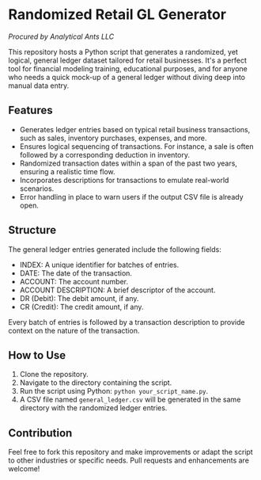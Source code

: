 # Randomized Retail GL Generator
_Procured by Analytical Ants LLC_

This repository hosts a Python script that generates a randomized, yet logical, general ledger dataset tailored for retail businesses. It's a perfect tool for financial modeling training, educational purposes, and for anyone who needs a quick mock-up of a general ledger without diving deep into manual data entry.

## Features
- Generates ledger entries based on typical retail business transactions, such as sales, inventory purchases, expenses, and more.
- Ensures logical sequencing of transactions. For instance, a sale is often followed by a corresponding deduction in inventory.
- Randomized transaction dates within a span of the past two years, ensuring a realistic time flow.
- Incorporates descriptions for transactions to emulate real-world scenarios.
- Error handling in place to warn users if the output CSV file is already open.

## Structure
The general ledger entries generated include the following fields:

- INDEX: A unique identifier for batches of entries.
- DATE: The date of the transaction.
- ACCOUNT: The account number.
- ACCOUNT DESCRIPTION: A brief descriptor of the account.
- DR (Debit): The debit amount, if any.
- CR (Credit): The credit amount, if any.

Every batch of entries is followed by a transaction description to provide context on the nature of the transaction.

## How to Use
1. Clone the repository.
2. Navigate to the directory containing the script.
3. Run the script using Python: `python your_script_name.py`.
4. A CSV file named `general_ledger.csv` will be generated in the same directory with the randomized ledger entries.

## Contribution
Feel free to fork this repository and make improvements or adapt the script to other industries or specific needs. Pull requests and enhancements are welcome!
